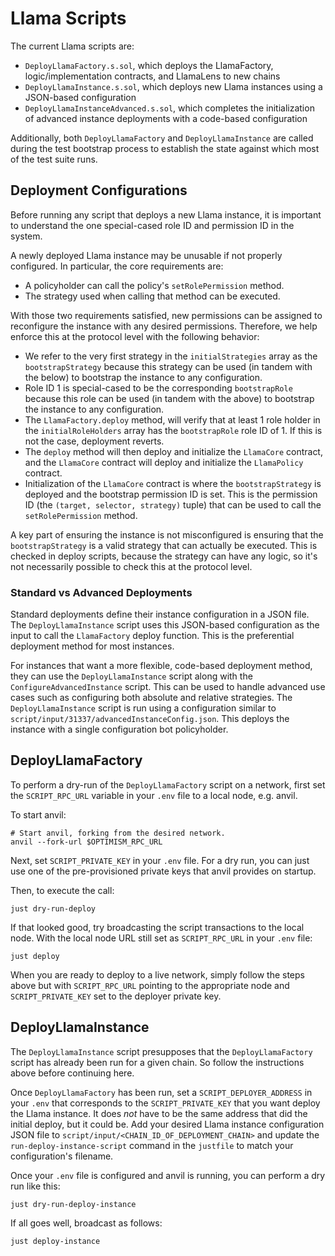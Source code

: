 # Llama Scripts

The current Llama scripts are:
* `DeployLlamaFactory.s.sol`, which deploys the LlamaFactory, logic/implementation contracts, and LlamaLens to new chains
* `DeployLlamaInstance.s.sol`, which deploys new Llama instances using a JSON-based configuration
* `DeployLlamaInstanceAdvanced.s.sol`, which completes the initialization of advanced instance deployments with a code-based configuration

Additionally, both `DeployLlamaFactory` and `DeployLlamaInstance` are called during the test bootstrap process to establish the state against which most of the test suite runs.

## Deployment Configurations

Before running any script that deploys a new Llama instance, it is important to understand the one special-cased role ID and permission ID in the system.

A newly deployed Llama instance may be unusable if not properly configured. In particular, the core requirements are:
- A policyholder can call the policy's `setRolePermission` method.
- The strategy used when calling that method can be executed.

With those two requirements satisfied, new permissions can be assigned to reconfigure the instance with any desired permissions.
Therefore, we help enforce this at the protocol level with the following behavior:

- We refer to the very first strategy in the `initialStrategies` array as the `bootstrapStrategy` because this strategy can be used (in tandem with the below) to bootstrap the instance to any configuration.
- Role ID 1 is special-cased to be the corresponding `bootstrapRole` because this role can be used (in tandem with the above) to bootstrap the instance to any configuration.
- The `LlamaFactory.deploy` method, will verify that at least 1 role holder in the `initialRoleHolders` array has the `bootstrapRole` role ID of 1. If this is not the case, deployment reverts.
- The `deploy` method will then deploy and initialize the `LlamaCore` contract, and the `LlamaCore` contract will deploy and initialize the `LlamaPolicy` contract.
- Initialization of the `LlamaCore` contract is where the `bootstrapStrategy` is deployed and the bootstrap permission ID is set. This is the permission ID (the `(target, selector, strategy)` tuple) that can be used to call the `setRolePermission` method.

A key part of ensuring the instance is not misconfigured is ensuring that the `bootstrapStrategy` is a valid strategy that can actually be executed. This is checked in deploy scripts, because the strategy can have any logic, so it's not necessarily possible to check this at the protocol level.

### Standard vs Advanced Deployments

Standard deployments define their instance configuration in a JSON file. The `DeployLlamaInstance` script uses this JSON-based configuration as the input to call the `LlamaFactory` deploy function. This is the preferential deployment method for most instances. 

For instances that want a more flexible, code-based deployment method, they can use the `DeployLlamaInstance` script along with the `ConfigureAdvancedInstance` script. This can be used to handle advanced use cases such as configuring both absolute and relative strategies. The `DeployLlamaInstance` script is run using a configuration similar to `script/input/31337/advancedInstanceConfig.json`. This deploys the instance with a single configuration bot policyholder.

## DeployLlamaFactory

To perform a dry-run of the `DeployLlamaFactory` script on a network, first set the
`SCRIPT_RPC_URL` variable in your `.env` file to a local node, e.g. anvil.

To start anvil:

```shell
# Start anvil, forking from the desired network.
anvil --fork-url $OPTIMISM_RPC_URL
```
Next, set `SCRIPT_PRIVATE_KEY` in your `.env` file. For a dry run, you can just
use one of the pre-provisioned private keys that anvil provides on startup.

Then, to execute the call:

```shell
just dry-run-deploy
```

If that looked good, try broadcasting the script transactions to the local node.
With the local node URL still set as `SCRIPT_RPC_URL` in your `.env` file:

```shell
just deploy
```

When you are ready to deploy to a live network, simply follow the steps above
but with `SCRIPT_RPC_URL` pointing to the appropriate node and
`SCRIPT_PRIVATE_KEY` set to the deployer private key.

## DeployLlamaInstance

The `DeployLlamaInstance` script presupposes that the `DeployLlamaFactory` script has already
been run for a given chain. So follow the instructions above before continuing
here.

Once `DeployLlamaFactory` has been run, set a `SCRIPT_DEPLOYER_ADDRESS` in your `.env` that corresponds to the `SCRIPT_PRIVATE_KEY` that you want deploy the Llama instance.
It does *not* have to be the same address that did the initial deploy, but it could be.
Add your desired Llama instance configuration JSON file to `script/input/<CHAIN_ID_OF_DEPLOYMENT_CHAIN>` and update the `run-deploy-instance-script` command in the `justfile` to match your configuration's filename.

Once your `.env` file is configured and anvil is running, you can perform a dry
run like this:

```shell
just dry-run-deploy-instance
```

If all goes well, broadcast as follows:

```shell
just deploy-instance
```
